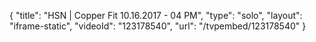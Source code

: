 {
    "title": "HSN | Copper Fit 10.16.2017 - 04 PM",
    "type": "solo",
    "layout": "iframe-static",
    "videoId": "123178540",
    "url": "\/tvpembed\/123178540"
}